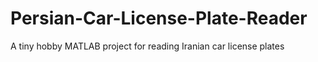# Persian-Car-License-Plate-Reader
A tiny hobby MATLAB project for reading Iranian car license plates

